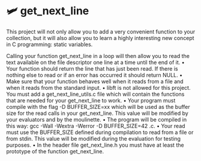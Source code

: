 # 🛩 get_next_line
This project will not only allow you to add a very convenient function to your collection, 
but it will also allow you to learn a highly interesting new concept in C programming: static variables.

Calling your function get_next_line in a loop will then allow you to read the text
available on the file descriptor one line at a time until the end of it.
• Your function should return the line that has just been read. If there is nothing
else to read or if an error has occurred it should return NULL.
• Make sure that your function behaves well when it reads from a file and when it
reads from the standard input.
• libft is not allowed for this project. You must add a get_next_line_utils.c file
which will contain the functions that are needed for your get_next_line to work.
• Your program must compile with the flag -D BUFFER_SIZE=xx which will be used
as the buffer size for the read calls in your get_next_line. This value will be
modified by your evaluators and by the moulinette.
• The program will be compiled in this way:
gcc -Wall -Wextra -Werror -D BUFFER_SIZE=42 <files>.c.
• Your read must use the BUFFER_SIZE defined during compilation to read from
a file or from stdin. This value will be modified during the evaluation for testing
purposes.
• In the header file get_next_line.h you must have at least the prototype of the
function get_next_line.
